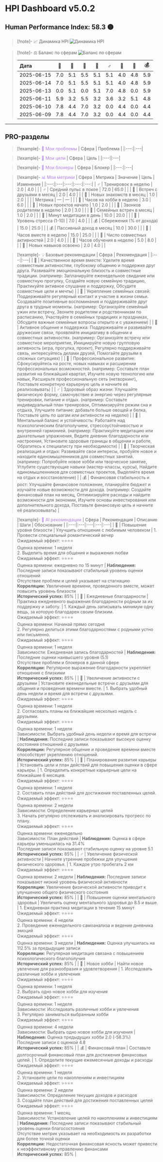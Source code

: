 # HPI Dashboard v5.0.2


## Human Performance Index: 58.3 🟡

> [!note]- 📈 Динамика HPI
> ![Динамика HPI](reports_final/images/2025-06-15_trend.png)
>

> [!note]- ⚖️ Баланс по сферам
> ![Баланс по сферам](../reports_final/images/2025-06-14_radar.png)
>
> | Дата | 💖 | 🏡 | 🤝 | 💼 | ♂️ | 🧠 | 🎨 | 💰 |
> |:---|:---:|:---:|:---:|:---:|:---:|:---:|:---:|:---:|
> | 2025-06-15 | 7.0 | 5.1 | 5.5 | 5.1 | 5.1 | 4.0 | 4.8 | 5.9 |
> | 2025-06-14 | 7.0 | 5.1 | 5.5 | 5.1 | 5.1 | 4.0 | 4.8 | 5.9 |
> | 2025-06-13 | 0.0 | 5.1 | 0.0 | 5.1 | 7.0 | 4.8 | 0.0 | 5.9 |
> | 2025-06-11 | 5.9 | 3.2 | 5.5 | 3.2 | 3.6 | 3.2 | 5.1 | 4.8 |
> | 2025-06-10 | 7.8 | 4.4 | 7.0 | 3.2 | 0.0 | 4.4 | 0.0 | 4.4 |
> | 2025-06-09 | 7.8 | 4.4 | 7.0 | 3.2 | 0.0 | 4.4 | 0.0 | 4.4 |

---

## PRO-разделы

> [!example]- <span style='color:#b37feb'>🛑 Мои проблемы</span>
> | Сфера | Проблема |
> |:---:|:---|


> [!example]- <span style='color:#b37feb'>🎯 Мои цели</span>
> | Сфера | Цель |
> |:---:|:---|


> [!example]- <span style='color:#b37feb'>🚧 Мои блокеры</span>
> | Сфера | Блокер |
> |:---:|:---|


> [!example]- <span style='color:#b37feb'>📊 Мои метрики</span>
> | Сфера | Метрика | Значение | Цель | Изменение |
> |:---:|:---|:---:|:---:|:---:|
> | ♂️ | Тренировок в неделю | 2.0 | 4.0 |  |
> | ♂️ | Средний пульс в покое | 72.0 | 65.0 |  |
> | 🤝 | Встреч с друзьями в месяц | 2.0 | 4.0 |  |
> | 🤝 | Новых знакомств в месяц | 1.0 | 2.0 |  |
> |  | Метрика | — | — |  |
> | 🎨 | Часов на хобби в неделю | 3.0 | 6.0 |  |
> | 🎨 | Новых проектов начато | 1.0 | 2.0 |  |
> | 🏡 | Звонков родителям в неделю | 2.0 | 3.0 |  |
> | 🏡 | Семейных встреч в месяц | 1.0 | 2.0 |  |
> | 🧠 | Минут медитации в день | 10.0 | 20.0 |  |
> | 🧠 | Уровень стресса (1-10) | 7.0 | 4.0 |  |
> | 💰 | Сбережения (% от дохода) | 15.0 | 25.0 |  |
> | 💰 | Пассивный доход в месяц | 10.0 | 30.0 |  |
> | 💖 | Часов вместе в неделю | 15.0 | 25.0 |  |
> | 💖 | Число совместных активностей | 2.0 | 4.0 |  |
> | 💼 | Часов обучения в неделю | 5.0 | 8.0 |  |
> | 💼 | Новых навыков освоено | 2.0 | 4.0 |  |


> [!example]- 💡 Базовые рекомендации
> | Сфера | Рекомендация |
> |:---:|:---|
> | 💖 | Качественное время вместе: Уделите время совместным активностям, глубокому общению и поддержке друг друга. Развивайте эмоциональную близость и совместные традиции. (например: Запланируйте еженедельное свидание или совместную прогулку, Создайте новую семейную традицию, Практикуйте активное слушание и поддержку, Обсудите совместные цели и мечты) |
> | 🏡 | Укрепление семейных связей: Поддерживайте регулярный контакт и участие в жизни семьи. Создавайте позитивные воспоминания и поддерживайте друг друга в трудные моменты. (например: Организуйте семейный ужин или встречу, Звоните родителям и родственникам по расписанию, Участвуйте в семейных традициях и праздниках, Обсудите важные семейные вопросы открыто и с уважением) |
> | 🤝 | Активное общение и поддержка: Поддерживайте и развивайте дружеские связи, проявляйте инициативу в общении и совместных активностях. (например: Организуйте встречу или совместное мероприятие, Инициируйте новую групповую активность (игра, прогулка, проект), Регулярно поддерживайте связь, интересуйтесь делами друзей, Помогайте друзьям в сложных ситуациях) |
> | 💼 | Профессиональное развитие: Сфокусируйтесь на росте, новых навыках и расширении профессиональных возможностей. (например: Составьте план развития на ближайший квартал, Изучите новую технологию или навык, Расширьте профессиональную сеть (нетворкинг), Поставьте конкретную карьерную цель и начните её реализовывать) |
> | ♂️ | Здоровый образ жизни: Улучшайте физическую форму, самочувствие и энергию через регулярные тренировки, питание и отдых. (например: Составьте индивидуальный план тренировок, Оптимизируйте режим сна и отдыха, Улучшите питание: добавьте больше овощей и белка, Поставьте цель по шагам или активности на неделю) |
> | 🧠 | Ментальный баланс и устойчивость: Работайте над психологическим благополучием, стрессоустойчивостью и внутренней гармонией. (например: Практикуйте медитацию или дыхательные упражнения, Ведите дневник благодарности или настроения, Установите здоровые границы в общении и работе, Обратитесь к специалисту при необходимости) |
> | 🎨 | Творческая реализация и отдых: Развивайте свои интересы, пробуйте новое и находите единомышленников для совместных занятий. (например: Попробуйте новое хобби или творческое занятие, Углубите существующие навыки (мастер-классы, курсы), Найдите единомышленников для совместных проектов, Выделяйте время на отдых и восстановление) |
> | 💰 | Финансовая стабильность и рост: Улучшайте финансовое положение, планируйте бюджет и изучайте новые возможности для дохода. (например: Создайте финансовый план на месяц, Оптимизируйте расходы и найдите возможности для экономии, Изучите основы инвестирования или дополнительного дохода, Поставьте финансовую цель и начните её реализовывать) |


> [!example]- <span style='color:#b37feb'>🤖 AI рекомендации</span>
> | Сфера | Рекомендация | Описание | Шаги | Обоснование |
> |:---:|:---|:---|:---|:---|
> | 💖 | Повышение уровня близости | Улучшить отношения с любимым человеком | 1. Провести специальный романтический вечер<br>Ожидаемый эффект: ⭐⭐⭐⭐<br>Оценка времени: 1 неделя<br>2. Выделить время для общения и выражения любви<br>Ожидаемый эффект: ⭐⭐⭐⭐<br>Оценка времени: ежедневно по 15 минут | <b>Наблюдения:</b> Последние записи показывают стабильный уровень оценки отношений<br>Отсутствие проблем и целей указывает на стагнацию<br><b>Корреляции:</b> Увеличение времени, проведенного вместе, может повысить уровень близости<br><b>Исторический успех:</b> 85% |
> | 🏡 | Ежедневные благодарности | Практика ежедневного выражения благодарности родным за их поддержку и заботу. | 1. Каждый день записывать минимум одну вещь, за которую благодарен своим близким.<br>Ожидаемый эффект: ⭐⭐⭐⭐<br>Оценка времени: Начинай прямо сегодня<br>2. Регулярно делиться этими благодарностями с родными устно или письменно.<br>Ожидаемый эффект: ⭐⭐⭐⭐<br>Оценка времени: 1 неделя<br>Зависимости: Ежедневная запись благодарностей | <b>Наблюдения:</b> Последние оценки наивысшего уровня (5.1)<br>Отсутствие проблем и блокеров в данной сфере<br><b>Корреляции:</b> Регулярное выражение благодарности укрепляет отношения с близкими<br><b>Исторический успех:</b> 85% |
> | 🤝 | Увеличение активности с друзьями | Установите еженедельные встречи с друзьями для общения и проведения времени вместе. | 1. Выбрать удобный день недели и время для встречи с друзьями.<br>Ожидаемый эффект: ⭐⭐⭐⭐<br>Оценка времени: 1 неделя<br>2. Согласовать планы на ближайшие несколько недель с друзьями.<br>Ожидаемый эффект: ⭐⭐⭐⭐<br>Оценка времени: 1 неделя<br>Зависимости: Выбрать удобный день недели и время для встречи | <b>Наблюдения:</b> Последние записи показывают высокую оценку состояния отношений с друзьями.<br><b>Корреляции:</b> Регулярное общение и проведение времени вместе способствует укреплению отношений.<br><b>Исторический успех:</b> 85% |
> | 💼 | Планирование развития карьеры | Установить цели и план действий для повышения оценки в сфере карьеры. | 1. Определить конкретные карьерные цели на ближайшие 6 месяцев.<br>Ожидаемый эффект: ⭐⭐⭐⭐<br>Оценка времени: 1 неделя<br>2. Составить план действий для достижения поставленных целей.<br>Ожидаемый эффект: ⭐⭐⭐⭐<br>Оценка времени: 2 недели<br>Зависимости: Определение карьерных целей<br>3. Начать регулярно отслеживать и анализировать прогресс по плану.<br>Ожидаемый эффект: ⭐⭐⭐⭐<br>Оценка времени: еженедельно<br>Зависимости: План действий | <b>Наблюдения:</b> Оценка в сфере карьеры уменьшилась на 31.4%<br>Последние записи показывают стабильную оценку на уровне 5.1<br><b>Исторический успех:</b> 85% |
> | ♂️ | Увеличение физической активности | Начните утренние пробежки для улучшения физического здоровья. | 1. Каждое утро пробегать 2 км<br>Ожидаемый эффект: ⭐⭐⭐⭐<br>Оценка времени: 2 недели | <b>Наблюдения:</b> Последние записи показывают низкий уровень физической активности<br><b>Корреляции:</b> Увеличение физической активности приводит к улучшению общего физического состояния<br><b>Исторический успех:</b> 85% |
> | 🧠 | Повышение оценки ментального здоровья | Увеличить оценку ментального здоровья до 8.5 и выше. | 1. Ежедневная практика медитации в течение 15 минут<br>Ожидаемый эффект: ⭐⭐⭐⭐<br>Оценка времени: 4 недели<br>2. Проведение еженедельного самоанализа и ведение дневника эмоций<br>Ожидаемый эффект: ⭐⭐⭐⭐<br>Оценка времени: 3 недели | <b>Наблюдения:</b> Оценка улучшилась на 112.5% за предыдущие записи<br><b>Корреляции:</b> Регулярная медитация связана с повышением психологического благополучия<br><b>Исторический успех:</b> 85% |
> | 🎨 | Новое хобби | Найти новое увлечение для разнообразия и удовлетворения | 1. Исследовать различные хобби и увлечения<br>Ожидаемый эффект: ⭐⭐⭐⭐<br>Оценка времени: 1 неделя<br>2. Выбрать одно новое хобби для изучения<br>Ожидаемый эффект: ⭐⭐⭐⭐<br>Оценка времени: 1 неделя<br>Зависимости: Исследовать различные хобби и увлечения<br>3. Регулярно заниматься выбранным хобби<br>Ожидаемый эффект: ⭐⭐⭐⭐<br>Оценка времени: 4 недели<br>Зависимости: Выбрать одно новое хобби для изучения | <b>Наблюдения:</b> Оценка предыдущих хобби 2.0 (-58.3%)<br>Последние записи с оценкой 4.8<br><b>Исторический успех:</b> 85% |
> | 💰 | Финансовый план | Составьте долгосрочный финансовый план для достижения финансовых целей. | 1. Определите текущие ежемесячные доходы и расходы<br>Ожидаемый эффект: ⭐⭐⭐⭐<br>Оценка времени: 1 неделя<br>2. Установите цели по накоплениям и инвестициям<br>Ожидаемый эффект: ⭐⭐⭐⭐<br>Оценка времени: 2 недели<br>Зависимости: Определение текущих доходов и расходов<br>3. Создайте план действий для достижения поставленных целей<br>Ожидаемый эффект: ⭐⭐⭐⭐<br>Оценка времени: 1 месяц<br>Зависимости: Установление целей по накоплениям и инвестициям | <b>Наблюдения:</b> Последние записи показывают стабильный уровень оценки благосостояния<br>Отсутствие метрик указывает на необходимость их разработки для более точной оценки<br><b>Корреляции:</b> Недостаточная финансовая ясность может привести к неэффективному управлению финансами<br><b>Исторический успех:</b> 85% |